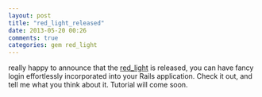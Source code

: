 ```yaml
---
layout: post
title: "red_light_released"
date: 2013-05-20 00:26
comments: true
categories: gem red_light
---
```


really happy to announce that the [red_light](https://github.com/leomayleomay/red_light) is released, you can have fancy login effortlessly incorporated into your Rails application. Check it out, and tell me what you think about it. Tutorial will come soon.
